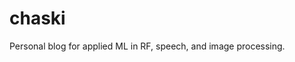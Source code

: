 chaski
================

<!-- WARNING: THIS FILE WAS AUTOGENERATED! DO NOT EDIT! -->

Personal blog for applied ML in RF, speech, and image processing.
